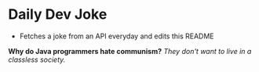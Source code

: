 
# Daily Dev Joke

- Fetches a joke from an API everyday and edits this README

**Why do Java programmers hate communism?**
*They don't want to live in a classless society.*
    